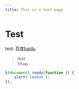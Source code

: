 ```yaml
---
title: This is a test page
---
```


# Test
test: 百度[baidu](https://www.baidu.com)

> test  
> hhaa

```js
$(document).ready(function () {
    alert('leedom');
});
```